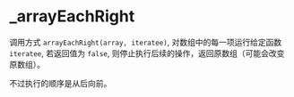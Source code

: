 # _arrayEachRight

调用方式 `arrayEachRight(array, iteratee)`, 对数组中的每一项运行给定函数 `iteratee`, 若返回值为 `false`, 则停止执行后续的操作，返回原数组（可能会改变原数组）。

不过执行的顺序是从后向前。